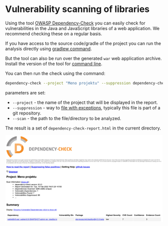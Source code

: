 # Vulnerability scanning of libraries

Using the tool [OWASP Dependency-Check](https://jeremylong.github.io/DependencyCheck/index.html) you can easily check for vulnerabilities in the Java and JavaScript libraries of a web application. We recommend checking these on a regular basis.

If you have access to the source code/gradle of the project you can run the analysis directly using [gradlew command](../../developer/backend/security.md#vulnerability-scanning-in-libraries).

But the tool can also be run over the generated `war` web application archive. Install the version of the tool for [command line](https://jeremylong.github.io/DependencyCheck/dependency-check-cli/index.html).

You can then run the check using the command:

```sh
dependency-check --project "Meno projektu" --suppression dependency-check-suppressions.xml --suppression dependency-check-suppressions-project.xml --scan build/libs/*.war
```

parameters are set:
- `--project` - the name of the project that will be displayed in the report.
- `--suppression` - way to [file with exceptions](../../developer/backend/security.md#vulnerability-scanning-in-libraries), typically this file is part of a git repository.
- `--scan` - the path to the file/directory to be analyzed.

The result is a set of `dependency-check-report.html` in the current directory.

![](dependency-check-cli.png)
